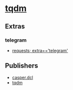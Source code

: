 # [tqdm](https://pypi.org/project/tqdm)


## Extras

### telegram
- [requests; extra=='telegram'](packages/r/requests.md)


## Publishers
- [casper.dcl](https://pypi.org/user/casper.dcl)
- [tqdm](https://pypi.org/user/tqdm)

